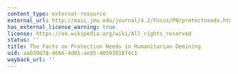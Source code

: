 ```yaml
---
content_type: external-resource
external_url: http://maic.jmu.edu/journal/4.2/Focus/PN/protectneeds.htm
has_external_license_warning: true
license: https://en.wikipedia.org/wiki/All_rights_reserved
status: ''
title: The Facts on Protection Needs in Humanitarian Demining
uid: aa039d78-4666-4d05-ae05-40593018f4c1
wayback_url: ''
---
```

